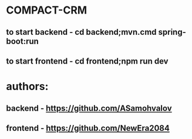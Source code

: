 
# COMPACT-CRM 
## to start backend - cd backend;mvn.cmd spring-boot:run
## to start frontend - cd frontend;npm run dev
# authors: 
## backend - https://github.com/ASamohvalov 
## frontend - https://github.com/NewEra2084